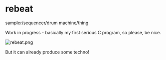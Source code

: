 # rebeat

sampler/sequencer/drum machine/thing

Work in progress - basically my first serious C program, so please, be nice.

![rebeat.png]()

But it can already produce some techno!